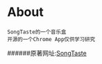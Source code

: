 About
====
    SongTaste的一个音乐盒
    开源的一个Chrome App仅供学习研究
######原著网址:[SongTaste](http://www.songtaste.com)
    

